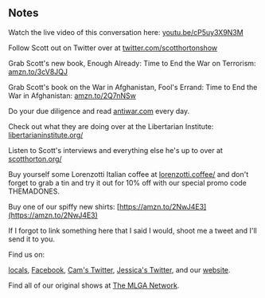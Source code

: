 ## Notes

Watch the live video of this conversation here: [youtu.be/cP5uy3X9N3M](https://youtu.be/cP5uy3X9N3M)

Follow Scott out on Twitter over at [twitter.com/scotthortonshow](https://twitter.com/scotthortonshow)

Grab Scott's new book, Enough Already: Time to End the War on Terrorism: [amzn.to/3cV8JQJ](https://amzn.to/3cV8JQJ)

Grab Scott's book on the War in Afghanistan, Fool's Errand: Time to End the War in Afghanistan: [amzn.to/2Q7nNSw](https://amzn.to/2Q7nNSw)

Do your due diligence and read [antiwar.com](https://www.antiwar.com/) every day.

Check out what they are doing over at the Libertarian Institute: [libertarianinstitute.org/](https://libertarianinstitute.org/)

Listen to Scott's interviews and everything else he's up to over at [scotthorton.org/](https://scotthorton.org/)

Buy yourself some Lorenzotti Italian coffee at [lorenzotti.coffee/](https://www.lorenzotti.coffee/) and don't forget to grab a tin and try it out for 10% off with our special promo code THEMADONES.

Buy one of our spiffy new shirts: [https://amzn.to/2NwJ4E3](https://amzn.to/2NwJ4E3)

If I forgot to link something here that I said I would, shoot me a tweet and I'll send it to you.

Find us on:

[locals](https://themadones.locals.com/), [Facebook](https://www.facebook.com/WeAreTheMad/), [Cam's Twitter](https://twitter.com/CamHarless), [Jessica's Twitter](https://twitter.com/soupcanarchist), and our [website](http://wearethemad.com).

Find all of our original shows at [The MLGA Network](https://mlganetwork.com).
